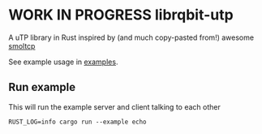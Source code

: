 # **WORK IN PROGRESS** librqbit-utp

A uTP library in Rust inspired by (and much copy-pasted from!) awesome [smoltcp](https://github.com/smoltcp-rs/smoltcp)

See example usage in [examples](https://github.com/ikatson/librqbit-utp/blob/main/examples/echo.rs).

## Run example

This will run the example server and client talking to each other

```
RUST_LOG=info cargo run --example echo
```
